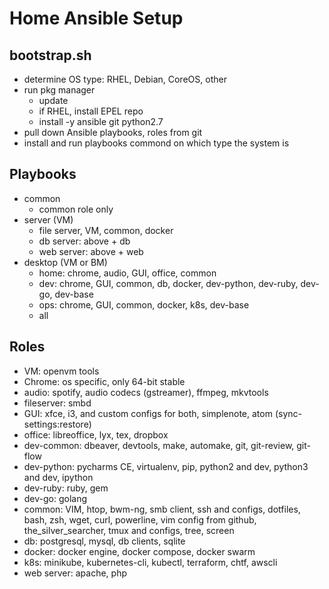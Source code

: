 # Home Ansible Setup

## bootstrap.sh
- determine OS type: RHEL, Debian, CoreOS, other
- run pkg manager
    - update
	- if RHEL, install EPEL repo
    - install -y ansible git python2.7
- pull down Ansible playbooks, roles from git
- install and run playbooks commond on which type the system is

## Playbooks
- common
    - common role only
- server (VM)
    - file server, VM, common, docker
    - db server: above + db
    - web server: above + web
- desktop (VM or BM)
    - home: chrome, audio, GUI, office, common
    - dev: chrome, GUI, common, db, docker, dev-python, dev-ruby, dev-go, dev-base
    - ops: chrome, GUI, common, docker, k8s, dev-base
    - all

## Roles
- VM: openvm tools
- Chrome: os specific, only 64-bit stable
- audio: spotify, audio codecs (gstreamer),  ffmpeg, mkvtools
- fileserver: smbd
- GUI: xfce, i3, and custom configs for both, simplenote, atom (sync-settings:restore)
- office: libreoffice, lyx, tex, dropbox
- dev-common: dbeaver, devtools, make, automake, git, git-review, git-flow
- dev-python: pycharms CE, virtualenv, pip, python2 and dev, python3 and dev, ipython
- dev-ruby: ruby, gem
- dev-go: golang
- common: VIM, htop, bwm-ng, smb client, ssh and configs, dotfiles, bash, zsh, wget, curl, powerline, vim config from github, the\_silver\_searcher, tmux and configs, tree, screen
- db: postgresql, mysql, db clients, sqlite
- docker: docker engine, docker compose, docker swarm
- k8s: minikube, kubernetes-cli, kubectl, terraform, chtf, awscli
- web server: apache, php
